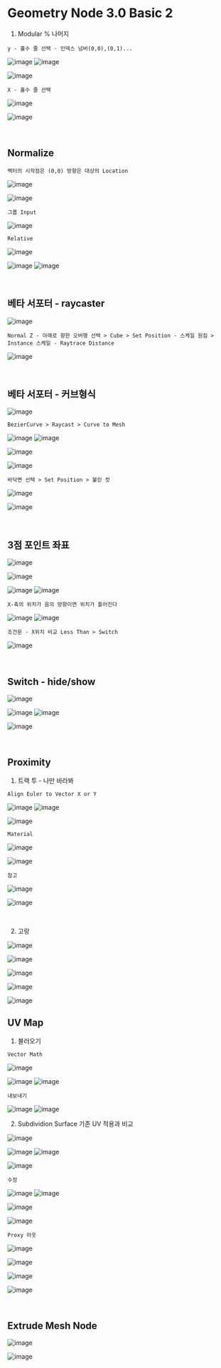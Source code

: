 Geometry Node 3.0 Basic 2
===========================

1. Modular % 나머지

`y - 홀수 줄 선택 - 인덱스 넘버(0,0),(0,1)...`

![image](https://user-images.githubusercontent.com/30430227/142209164-8777ba97-c87c-4e9b-9c88-63e9cffd24c2.png)
![image](https://user-images.githubusercontent.com/30430227/158281813-77b2a3e9-8b8e-43ca-ac42-01c490a97acd.png)

![image](https://user-images.githubusercontent.com/30430227/158282307-e3803ea4-aa29-4a8f-a626-509f5536aa97.png)

`X - 홀수 줄 선택`

![image](https://user-images.githubusercontent.com/30430227/142209849-1152a833-6929-4e8a-a9c4-f2cc68a76bb0.png)

![image](https://user-images.githubusercontent.com/30430227/158282616-76c67b8e-8d91-4434-90c0-1b583b339c3c.png)

<br>

Normalize
-----------

`벡터의 시작점은 (0,0) 방향은 대상의 Location`

![image](https://user-images.githubusercontent.com/30430227/142745614-3bf0e92c-ec14-45f9-8792-3c7b78500411.png)

![image](https://user-images.githubusercontent.com/30430227/142745662-1b769a6e-a480-49c5-a1c2-8467443b436d.png)

`그룹 Input`

![image](https://user-images.githubusercontent.com/30430227/142745688-0d490141-5c68-4af2-9f86-f23cd47e1641.png)

`Relative`

![image](https://user-images.githubusercontent.com/30430227/142745761-3538ddd0-6f38-4396-ad97-4faa7cf31a84.png)

![image](https://user-images.githubusercontent.com/30430227/142745723-feb3fb0e-6308-4c84-baad-8757d72281d8.png)
![image](https://user-images.githubusercontent.com/30430227/142745767-2f14aec9-2f45-432f-92c7-22b594790084.png)

<br>


베타 서포터 - raycaster 
----------------------

![image](https://user-images.githubusercontent.com/30430227/142764151-146c91c4-3533-44fa-a895-1766635ccae0.png)

`Normal Z - 아래로 향한 오버행 선택 > Cube > Set Position - 스케일 원짐 > Instance 스케일 - Raytrace Distance`

![image](https://user-images.githubusercontent.com/30430227/142764439-51caedbc-4257-404a-a4c3-2ddd1d0b288b.png)

<br>

베타 서포터 - 커브형식
---------------------

![image](https://user-images.githubusercontent.com/30430227/142790330-71e0e1d5-d575-4bfa-9dfb-ec124402a131.png)

`BezierCurve > Raycast > Curve to Mesh`

![image](https://user-images.githubusercontent.com/30430227/142790373-57eb8fef-dacd-4834-b388-161c4c04f5f9.png)
![image](https://user-images.githubusercontent.com/30430227/142790460-b4bd2f17-6ad1-4205-91f0-b28fcd32a0b4.png)

![image](https://user-images.githubusercontent.com/30430227/142798041-3b949a3e-a4c7-405b-a7a1-0a320aa3489a.png)

![image](https://user-images.githubusercontent.com/30430227/142798074-bbd3801d-58d3-4604-b1d8-09b188586119.png)

`바닥면 선택 > Set Position > 불린 컷`

![image](https://user-images.githubusercontent.com/30430227/142790330-71e0e1d5-d575-4bfa-9dfb-ec124402a131.png)

![image](https://user-images.githubusercontent.com/30430227/142798268-fbd25687-075d-4b3f-a666-37986251c559.png)

<br>

3점 포인트 좌표
--------------

![image](https://user-images.githubusercontent.com/30430227/142960906-d5cdc4ad-7d03-461b-866d-1e4959a6abef.png)

![image](https://user-images.githubusercontent.com/30430227/142960949-d0c1cfe6-4e70-44f0-9505-ed49c535a85f.png)

![image](https://user-images.githubusercontent.com/30430227/142961194-2bcd3a46-2f9b-477b-941d-fc87a7548297.png)
![image](https://user-images.githubusercontent.com/30430227/142961138-df290237-484b-4d3b-b1a7-44df70ff9544.png)

`X-축의 위치가 음의 방향이면 위치가 틀어진다 `

![image](https://user-images.githubusercontent.com/30430227/142962604-d12d61bf-92c5-47f6-aaf6-a2e7ea022369.png)
![image](https://user-images.githubusercontent.com/30430227/142962625-390b2696-617c-4e71-865a-ff9cb9b6d216.png)

`조건문 - X위치 비교 Less Than > Switch`

![image](https://user-images.githubusercontent.com/30430227/142970663-d4bb1577-0369-4463-a673-e1a7673000a4.png)

<br>

Switch - hide/show
--------------------

![image](https://user-images.githubusercontent.com/30430227/143079816-72901cab-76b4-4ff8-adc4-530a70a865be.png)

![image](https://user-images.githubusercontent.com/30430227/143079748-5fdecdee-a16a-481c-8870-3ef2e7524c4a.png)
![image](https://user-images.githubusercontent.com/30430227/143079780-51837dcf-8961-4f54-be73-47e182a4a30d.png)

![image](https://user-images.githubusercontent.com/30430227/143079994-cccc38da-2f31-49de-9520-d4eea55e2dc0.png)

<br>


Proximity
----------

1. 트랙 투 - 나만 바라봐

`Align Euler to Vector X or Y`

![image](https://user-images.githubusercontent.com/30430227/143552887-20e8b195-809c-4613-88b0-90cac989df1d.png)
![image](https://user-images.githubusercontent.com/30430227/143552992-7c08758a-ae9b-4129-9084-c253e198e042.png)

![image](https://user-images.githubusercontent.com/30430227/158284326-0d82b618-30aa-4021-9da3-b65c1cc3c0fc.png)

`Material`

![image](https://user-images.githubusercontent.com/30430227/143555536-f478463f-cb31-46ab-9cc7-15623fbe28e3.png)

![image](https://user-images.githubusercontent.com/30430227/143555618-9791ad07-54f5-4058-88f7-956fe7109104.png)


`참고`

![image](https://user-images.githubusercontent.com/30430227/143537432-f936b1bc-13c8-4351-8ae3-dcd7fd16dc54.png)

![image](https://user-images.githubusercontent.com/30430227/143537464-eb94f46e-dedb-4cb2-a7a6-3d7c3bd169d7.png)

<br>

2. 고랑

![image](https://user-images.githubusercontent.com/30430227/143581157-5d3c3763-b248-4aeb-98cc-f463d56d2ab7.png)

![image](https://user-images.githubusercontent.com/30430227/158285358-9f340c51-ed9e-4341-90d9-4cd21cd45b24.png)

![image](https://user-images.githubusercontent.com/30430227/143581435-2f329359-6138-403e-889d-b635473cc633.png)

![image](https://user-images.githubusercontent.com/30430227/158285415-711416ef-1a03-4082-a282-ef7ab591554d.png)

![image](https://user-images.githubusercontent.com/30430227/158285461-6dba84e2-9c14-4250-8072-7bdf18f6574e.png)

UV Map
---------

1. 불러오기

`Vector Math`

![image](https://user-images.githubusercontent.com/30430227/143571401-ee2aad2c-3ae1-489b-b800-851e287cdf51.png)

![image](https://user-images.githubusercontent.com/30430227/143571512-81da2e1e-349e-4487-bcda-a9602fee36ec.png)
![image](https://user-images.githubusercontent.com/30430227/143571584-856bb3c1-8aa0-42ab-ad46-9590191607b9.png)

`내보내기`

![image](https://user-images.githubusercontent.com/30430227/143571713-4475d1cc-734d-4afb-92c8-dd1e70245a51.png)
![image](https://user-images.githubusercontent.com/30430227/143571749-86e7806e-6f69-4b82-8ade-5d77d8bf7c2f.png)

2. Subdividion Surface 기존 UV 적용과 비교

![image](https://user-images.githubusercontent.com/30430227/143572134-ee47ca5f-bcce-4e36-bd34-d899ee1f75f3.png)

![image](https://user-images.githubusercontent.com/30430227/143572314-31dada10-dbf7-4d12-881c-85036b138d92.png)
![image](https://user-images.githubusercontent.com/30430227/143572452-e1ea25ef-0f4e-4423-aa27-ed18b8717b8c.png)

![image](https://user-images.githubusercontent.com/30430227/143572563-d391cdeb-2ef6-4ed8-ae0f-8b31b5359c35.png)

`수정`

![image](https://user-images.githubusercontent.com/30430227/143572858-94985f3d-7658-48fd-9aa5-51a5af01e22d.png)
![image](https://user-images.githubusercontent.com/30430227/143572826-562a0d04-5134-4664-83cc-9749fe11b493.png)

![image](https://user-images.githubusercontent.com/30430227/143573182-d7d75dfc-9554-49b9-a608-1f7627d82f4b.png)

![image](https://user-images.githubusercontent.com/30430227/143573345-0f7c6ee7-3ded-4d55-aa54-129f42638ddd.png)

`Proxy 아웃`

![image](https://user-images.githubusercontent.com/30430227/143573540-f8bcd09a-e7e6-46d7-a713-3271ad4acbb3.png)

![image](https://user-images.githubusercontent.com/30430227/143573600-5250f12b-4585-4853-80cd-ddb811fc3b27.png)

![image](https://user-images.githubusercontent.com/30430227/143573998-ddbf091d-673c-45b1-b083-9bdf682c6629.png)

![image](https://user-images.githubusercontent.com/30430227/143574053-9ece2954-0e1f-4bc5-b31b-f54d57be179f.png)

<br>

Extrude Mesh Node
--------------------

![image](https://user-images.githubusercontent.com/30430227/149046634-00ced166-7d0b-4879-a5ce-47b41cb63d13.png)

![image](https://user-images.githubusercontent.com/30430227/158286682-635e94fe-ebaf-42a6-b8b8-c5d5d82c40fa.png)






